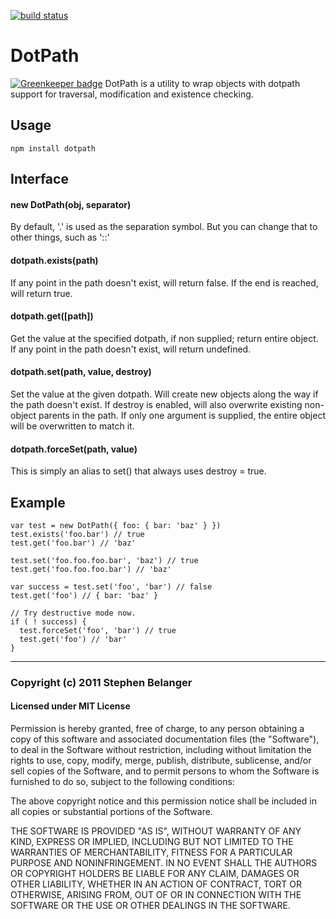 [![build status](https://secure.travis-ci.org/Qard/DotPath.png)](http://travis-ci.org/Qard/DotPath)
# DotPath

[![Greenkeeper badge](https://badges.greenkeeper.io/Qard/DotPath.svg)](https://greenkeeper.io/)
DotPath is a utility to wrap objects with dotpath support for traversal, modification and existence checking.

## Usage

    npm install dotpath

## Interface

#### new DotPath(obj, separator)
By default, '.' is used as the separation symbol. But you can change that to other things, such as '::'

#### dotpath.exists(path)
If any point in the path doesn't exist, will return false. If the end is reached, will return true.

#### dotpath.get([path])
Get the value at the specified dotpath, if non supplied; return entire object. If any point in the path doesn't exist, will return undefined.

#### dotpath.set(path, value, destroy)
Set the value at the given dotpath. Will create new objects along the way if the path doesn't exist. If destroy is enabled, will also overwrite existing non-object parents in the path. If only one argument is supplied, the entire object will be overwritten to match it.

#### dotpath.forceSet(path, value)
This is simply an alias to set() that always uses destroy = true.

## Example

    var test = new DotPath({ foo: { bar: 'baz' } })
    test.exists('foo.bar') // true
    test.get('foo.bar') // 'baz'

    test.set('foo.foo.foo.bar', 'baz') // true
    test.get('foo.foo.foo.bar') // 'baz'

    var success = test.set('foo', 'bar') // false
    test.get('foo') // { bar: 'baz' }

    // Try destructive mode now.
    if ( ! success) {
      test.forceSet('foo', 'bar') // true
      test.get('foo') // 'bar'
    }

---

### Copyright (c) 2011 Stephen Belanger
#### Licensed under MIT License

Permission is hereby granted, free of charge, to any person obtaining a copy of this software and associated documentation files (the "Software"), to deal in the Software without restriction, including without limitation the rights to use, copy, modify, merge, publish, distribute, sublicense, and/or sell copies of the Software, and to permit persons to whom the Software is furnished to do so, subject to the following conditions:

The above copyright notice and this permission notice shall be included in all copies or substantial portions of the Software.

THE SOFTWARE IS PROVIDED "AS IS", WITHOUT WARRANTY OF ANY KIND, EXPRESS OR IMPLIED, INCLUDING BUT NOT LIMITED TO THE WARRANTIES OF MERCHANTABILITY, FITNESS FOR A PARTICULAR PURPOSE AND NONINFRINGEMENT. IN NO EVENT SHALL THE AUTHORS OR COPYRIGHT HOLDERS BE LIABLE FOR ANY CLAIM, DAMAGES OR OTHER LIABILITY, WHETHER IN AN ACTION OF CONTRACT, TORT OR OTHERWISE, ARISING FROM, OUT OF OR IN CONNECTION WITH THE SOFTWARE OR THE USE OR OTHER DEALINGS IN THE SOFTWARE.
